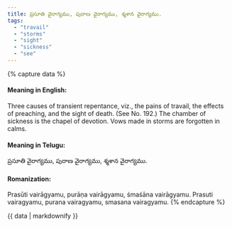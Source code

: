 ```yaml
---
title: ప్రసూతి వైరాగ్యము, పురాణ వైరాగ్యము, శ్మశాన వైరాగ్యము.
tags:
  - "travail"
  - "storms"
  - "sight"
  - "sickness"
  - "see"
---
```


{% capture data %}
#### Meaning in English:
Three causes of transient repentance, viz., the pains of travail, the effects of preaching, and the sight of death.
(See No. 192.)
The chamber of sickness is the chapel of devotion.
Vows made in storms are forgotten in calms.

#### Meaning in Telugu:
ప్రసూతి వైరాగ్యము, పురాణ వైరాగ్యము, శ్మశాన వైరాగ్యము.

#### Romanization:
Prasūti vairāgyamu, purāṇa vairāgyamu, śmaśāna vairāgyamu.
Prasuti vairagyamu, purana vairagyamu, smasana vairagyamu.
{% endcapture %}

{{ data | markdownify }}

